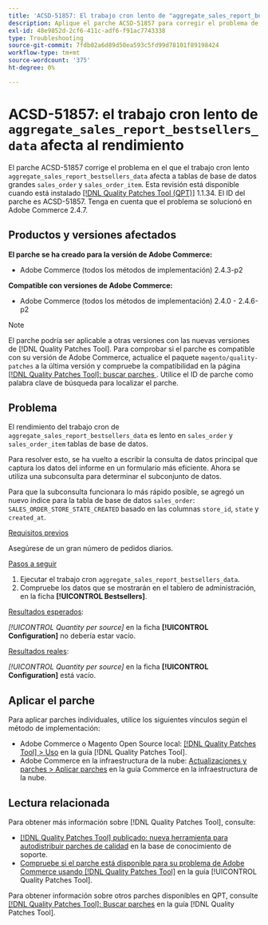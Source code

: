 ```yaml
---
title: 'ACSD-51857: El trabajo cron lento de "aggregate_sales_report_bestsellers_data" afecta al rendimiento'
description: Aplique el parche ACSD-51857 para corregir el problema de Adobe Commerce en el que el trabajo cron lento &grave;aggregate_sales_report_bestsellers_data&grave; afecta a grandes tablas de base de datos "sales_order" y "sales_order_item".
exl-id: 48e9852d-2cf6-411c-adf6-f91ac7743338
type: Troubleshooting
source-git-commit: 7fdb02a6d89d50ea593c5fd99d78101f89198424
workflow-type: tm+mt
source-wordcount: '375'
ht-degree: 0%

---
```


# ACSD-51857: el trabajo cron lento de `aggregate_sales_report_bestsellers_data` afecta al rendimiento

El parche ACSD-51857 corrige el problema en el que el trabajo cron lento `aggregate_sales_report_bestsellers_data` afecta a tablas de base de datos grandes `sales_order` y `sales_order_item`. Esta revisión está disponible cuando está instalado [[!DNL Quality Patches Tool (QPT)]](https://experienceleague.adobe.com/es/docs/commerce-operations/tools/quality-patches-tool/quality-patches-tool-to-self-serve-quality-patches) 1.1.34. El ID del parche es ACSD-51857. Tenga en cuenta que el problema se solucionó en Adobe Commerce 2.4.7.

## Productos y versiones afectados

**El parche se ha creado para la versión de Adobe Commerce:**

* Adobe Commerce (todos los métodos de implementación) 2.4.3-p2

**Compatible con versiones de Adobe Commerce:**

* Adobe Commerce (todos los métodos de implementación) 2.4.0 - 2.4.6-p2

>[!NOTE]
>
>El parche podría ser aplicable a otras versiones con las nuevas versiones de [!DNL Quality Patches Tool]. Para comprobar si el parche es compatible con su versión de Adobe Commerce, actualice el paquete `magento/quality-patches` a la última versión y compruebe la compatibilidad en la página [[!DNL Quality Patches Tool]: buscar parches ](https://experienceleague.adobe.com/tools/commerce-quality-patches/index.html?lang=es). Utilice el ID de parche como palabra clave de búsqueda para localizar el parche.

## Problema

El rendimiento del trabajo cron de `aggregate_sales_report_bestsellers_data` es lento en `sales_order` y `sales_order_item` tablas de base de datos.

Para resolver esto, se ha vuelto a escribir la consulta de datos principal que captura los datos del informe en un formulario más eficiente. Ahora se utiliza una subconsulta para determinar el subconjunto de datos.

Para que la subconsulta funcionara lo más rápido posible, se agregó un nuevo índice para la tabla de base de datos `sales_order`: `SALES_ORDER_STORE_STATE_CREATED` basado en las columnas `store_id`, `state` y `created_at`.

<u>Requisitos previos</u>

Asegúrese de un gran número de pedidos diarios.

<u>Pasos a seguir</u>

1. Ejecutar el trabajo cron `aggregate_sales_report_bestsellers_data`.
1. Compruebe los datos que se mostrarán en el tablero de administración, en la ficha **[!UICONTROL Bestsellers]**.

<u>Resultados esperados</u>:

*[!UICONTROL Quantity per source]* en la ficha **[!UICONTROL Configuration]** no debería estar vacío.

<u>Resultados reales</u>:

*[!UICONTROL Quantity per source]* en la ficha **[!UICONTROL Configuration]** está vacío.

## Aplicar el parche

Para aplicar parches individuales, utilice los siguientes vínculos según el método de implementación:

* Adobe Commerce o Magento Open Source local: [[!DNL Quality Patches Tool] > Uso](/help/tools/quality-patches-tool/usage.md) en la guía [!DNL Quality Patches Tool].
* Adobe Commerce en la infraestructura de la nube: [Actualizaciones y parches > Aplicar parches](https://experienceleague.adobe.com/docs/commerce-cloud-service/user-guide/develop/upgrade/apply-patches.html?lang=es) en la guía Commerce en la infraestructura de la nube.

## Lectura relacionada

Para obtener más información sobre [!DNL Quality Patches Tool], consulte:

* [[!DNL Quality Patches Tool] publicado: nueva herramienta para autodistribuir parches de calidad](https://experienceleague.adobe.com/es/docs/commerce-operations/tools/quality-patches-tool/quality-patches-tool-to-self-serve-quality-patches) en la base de conocimiento de soporte.
* [Compruebe si el parche está disponible para su problema de Adobe Commerce usando [!DNL Quality Patches Tool]](/help/tools/quality-patches-tool/patches-available-in-qpt/check-patch-for-magento-issue-with-magento-quality-patches.md) en la guía [!UICONTROL Quality Patches Tool].


Para obtener información sobre otros parches disponibles en QPT, consulte [[!DNL Quality Patches Tool]: Buscar parches](https://experienceleague.adobe.com/tools/commerce-quality-patches/index.html?lang=es) en la guía [!DNL Quality Patches Tool].
